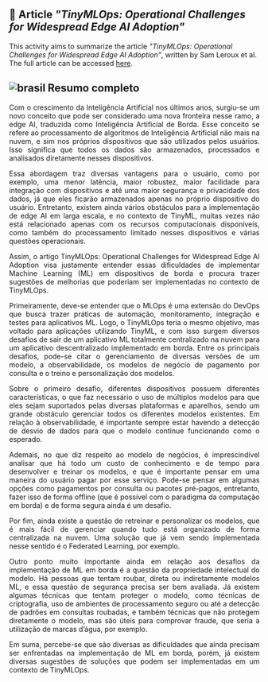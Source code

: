 ## :pencil: Article *"TinyMLOps: Operational Challenges for Widespread Edge AI Adoption"*

This activity aims to summarize the article *"TinyMLOps: Operational Challenges for Widespread Edge AI Adoption"*, written by Sam Leroux et al. The full article can be accessed [here](https://arxiv.org/pdf/2203.10923.pdf).

## ![brasil](https://upload.wikimedia.org/wikipedia/commons/thumb/0/05/Flag_of_Brazil.svg/22px-Flag_of_Brazil.svg.png) Resumo completo

<p align="justify">Com o crescimento da Inteligência Artificial nos últimos anos, surgiu-se um novo conceito que pode ser considerado uma nova fronteira nesse ramo, a edge AI, traduzida como Inteligência Artificial de Borda. Esse conceito se refere ao processamento de algoritmos de Inteligência Artificial não mais na nuvem, e sim nos próprios dispositivos que são utilizados pelos usuários. Isso significa que todos os dados são armazenados, processados e analisados diretamente nesses dispositivos.</p>
<p align="justify">Essa abordagem traz diversas vantagens para o usuário, como por exemplo, uma menor latência, maior robustez, maior facilidade para integração com dispositivos e até uma maior segurança e privacidade dos dados, já que eles ficarão armazenados apenas no próprio dispositivo do usuário. Entretanto, existem ainda vários obstáculos para a implementação de edge AI em larga escala, e no contexto de TinyML, muitas vezes não está relacionado apenas com os recursos computacionais disponíveis, como também do processamento limitado nesses dispositivos e várias questões operacionais. </p>
<p align="justify">Assim, o artigo TinyMLOps: Operational Challenges for Widespread Edge AI Adoption visa justamente entender essas dificuldades de implementar Machine Learning (ML) em dispositivos de borda e procura trazer sugestões de melhorias que poderiam ser implementadas no contexto de TinyMLOps. </p>
<p align="justify">Primeiramente, deve-se entender que o MLOps é uma extensão do DevOps que busca trazer práticas de automação, monitoramento, integração e testes para aplicativos ML. Logo, o TinyMLOps teria o mesmo objetivo, mas voltado para aplicações utilizando TinyML, e com isso surgem diversos desafios de sair de um aplicativo ML totalmente centralizado na nuvem para um aplicativo descentralizado implementado em borda. Entre os principais desafios, pode-se citar o gerenciamento de diversas versões de um modelo, a observabilidade, os modelos de negócio de pagamento por consulta e o treino e personalização dos modelos. </p>
<p align="justify">Sobre o primeiro desafio, diferentes dispositivos possuem diferentes características, o que faz necessário o uso de múltiplos modelos para que eles sejam suportados pelas diversas plataformas e aparelhos, sendo um grande obstáculo gerenciar todos os diferentes modelos existentes. Em relação à observabilidade, é importante sempre estar havendo a detecção de desvio de dados para que o modelo continue funcionando como o esperado.</p>
<p align="justify">Ademais, no que diz respeito ao modelo de negócios, é imprescindível analisar que há todo um custo de conhecimento e de tempo para desenvolver e treinar os modelos, e que é importante pensar em uma maneira do usuário pagar por esse serviço. Pode-se pensar em algumas opções como pagamentos por consulta ou pacotes pré-pagos, entretanto, fazer isso de forma offline (que é possível com o paradigma da computação em borda) e de forma segura ainda é um desafio. </p>
<p align="justify">Por fim, ainda existe a questão de retreinar e personalizar os modelos, que é mais fácil de gerenciar quando tudo está organizado de forma centralizada na nuvem. Uma solução que já vem sendo implementada nesse sentido é o Federated Learning, por exemplo.</p>
<p align="justify">Outro ponto muito importante ainda em relação aos desafios da implementação de ML em borda é a questão da propriedade intelectual do modelo. Há pessoas que tentam roubar, direta ou indiretamente modelos ML, e essa questão de segurança precisa ser bem avaliada. Já existem algumas técnicas que tentam proteger o modelo, como técnicas de criptografia, uso de ambientes de processamento seguro ou até a detecção de padrões em consultas roubadas, e também técnicas que não protegem diretamente o modelo, mas são úteis para comprovar fraude, que seria a utilização de marcas d’água, por exemplo.</p>
<p align="justify">Em suma, percebe-se que são diversas as dificuldades que ainda precisam ser enfrentadas na implementação de ML em borda, porém, já existem diversas sugestões de soluções que podem ser implementadas em um contexto de TinyMLOps.</p>